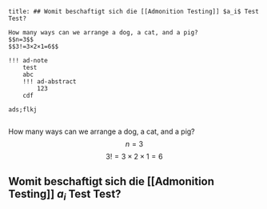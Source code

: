 ```ad-note
title: ## Womit beschaftigt sich die [[Admonition Testing]] $a_i$ Test Test?

How many ways can we arrange a dog, a cat, and a pig?
$$n=3$$
$$3!=3×2×1=6$$

!!! ad-note
	test
	abc
	!!! ad-abstract
		123
	cdf

ads;flkj


```


How many ways can we arrange a dog, a cat, and a pig?
$$n=3$$
$$3!=3×2×1=6$$

## Womit beschaftigt sich die [[Admonition Testing]] $a_i$ Test Test?